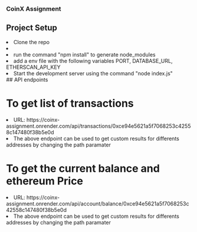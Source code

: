 ### CoinX Assignment

## Project Setup

<li>Clone the repo<li>
<li>run the command "npm install" to generate node_modules</li>
<li>add a env file with the following variables PORT, DATABASE_URL, ETHERSCAN_API_KEY</li>
<li>Start the development server using the command "node index.js" </li>
## API endpoints

# To get list of transactions

<li> URL: https://coinx-assignment.onrender.com/api/transactions/0xce94e5621a5f7068253c42558c147480f38b5e0d </li>
<li>The above endpoint can be used to get custom results for differents addresses by changing the path paramater</li>

# To get the current balance and ethereum Price

<li> URL: https://coinx-assignment.onrender.com/api/account/balance/0xce94e5621a5f7068253c42558c147480f38b5e0d </li>
<li>The above endpoint can be used to get custom results for differents addresses by changing the path paramater</li>
